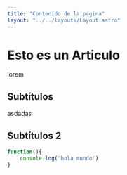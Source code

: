 ```yaml
---
title: "Contenido de la pagina"
layout: "../../layouts/Layout.astro"
---
```


# Esto es un Articulo

lorem

## Subtítulos

asdadas

## Subtítulos 2

```javascript
function(){
    console.log('hola mundo')
}
```
